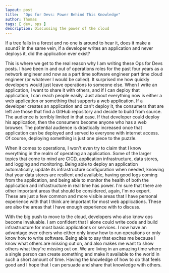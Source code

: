 ```yaml
---
layout: post
title:  "Ops for Devs: Power Behind This Knowledge"
author: Thomas
tags: [ dev, ops ]
description: Discussing the power of the cloud
---
```


If a tree falls in a forest and no one is around to hear it, does it make a sound?
In the same vein, if a developer writes an application and never deploys it, did the application ever exist?

This is where we get to the real reason why I am writing these Ops for Devs posts.
I have been in and out of operations roles for the past four years as a network engineer and now as a part time software engineer part time cloud engineer (or whatever I would be called).
It surprised me how quickly developers would just leave operations to someone else.
When I write an application, I want to share it with others, and if I can deploy that application, I can reach people easily.
Just about everything now is either a web application or something that supports a web application.
If a developer creates an application and can't deploy it, the consumers that are left are those that find a GitHub repository and decide to build from source.
The audience is terribly limited in that case.
If that developer could deploy his application, then the consumers become anyone who has a web browser.
The potential audience is drastically increased once that application can be deployed and served to everyone with internet access.
Of course, deploying something is just one piece to the puzzle.

When it comes to operations, I won't even try to claim that I know everything in the realm of operating an application.
Some of the larger topics that come to mind are CICD, application infrastructure, data stores, and logging and monitoring.
Being able to deploy an application automatically, update its infrastructure configuration when needed, knowing that your data stores are resilient and available, having good logs coming from the application, and being able to monitor the health of both the application and infrastructure in real time has power.
I'm sure that there are other important areas that should be considered, again, I'm no expert.
These are just a few common and more visible areas that I have personal experience with that I think are important for most web applications.
These are also the areas that I have enough experience with to discuss.

With the big push to move to the cloud, developers who also know ops become invaluable.
I am confident that I alone could write code and build infrastructure for most basic applications or services.
I now have an advantage over others who either only know how to run operations or only know how to write software.
Being able to say that excites me because I know what others are missing out on, and also makes me want to show others what they're missing out on.
We are living in an amazing time where a single person can create something and make it available to the world in such a short amount of time.
Having the knowledge of how to do that feels good and I hope that I can persuade and share that knowledge with others.

